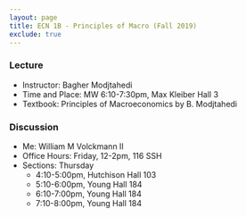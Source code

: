 ```yaml
---
layout: page
title: ECN 1B - Principles of Macro (Fall 2019)
exclude: true
---
```



### Lecture
* Instructor: Bagher Modjtahedi
* Time and Place: MW 6:10-7:30pm, Max Kleiber Hall 3
* Textbook: Principles of Macroeconomics by B. Modjtahedi


### Discussion
* Me: William M Volckmann II
* Office Hours: Friday, 12-2pm, 116 SSH
* Sections: Thursday
  * 4:10-5:00pm, Hutchison Hall 103
  * 5:10-6:00pm, Young Hall 184
  * 6:10-7:00pm, Young Hall 184
  * 7:10-8:00pm, Young Hall 184
